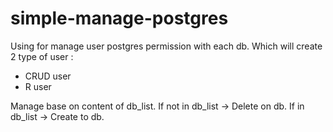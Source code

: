 # simple-manage-postgres
Using for manage user postgres permission with each db.
Which will create 2 type of user :
- CRUD user
- R user

Manage base on content of db_list. If not in db_list -> Delete on db. If in db_list -> Create to db.